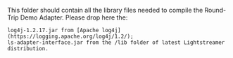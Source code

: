 This folder should contain all the library files needed to compile the Round-Trip Demo Adapter. Please drop here the:

    log4j-1.2.17.jar from [Apache log4j](https://logging.apache.org/log4j/1.2/);
    ls-adapter-interface.jar from the /lib folder of latest Lightstreamer distribution.
